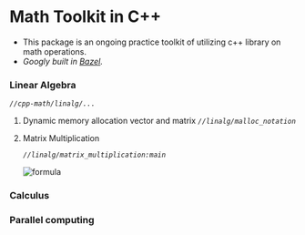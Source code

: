 # Math Toolkit in C++

- This package is an ongoing practice toolkit of utilizing c++ library on math operations.
- *Googly built in [Bazel].*

### Linear Algebra 
*`//cpp-math/linalg/...`*

1. Dynamic memory allocation vector and matrix *`//linalg/malloc_notation`*

2. Matrix Multiplication

   *`//linalg/matrix_multiplication:main`* 
   
   ![formula](https://render.githubusercontent.com/render/math?math=C_{ij}=\sum_{k=1}^{n}A_{ik}B_{kj})
### Calculus

### Parallel computing


[Bazel]: https://docs.bazel.build/versions/3.2.0/tutorial/cpp.html#introduction-to-bazel-building-a-c-project
